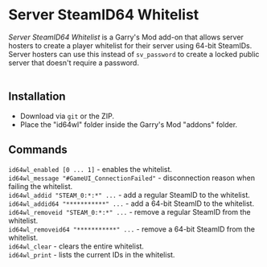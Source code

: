 # Server SteamID64 Whitelist
*Server SteamID64 Whitelist* is a Garry's Mod add-on that allows server hosters to create a player whitelist for their server using 64-bit SteamIDs.
Server hosters can use this instead of `sv_password` to create a locked public server that doesn't require a password.
</br></br>
## Installation
* Download via `git` or the ZIP.
* Place the "id64wl" folder inside the Garry's Mod "addons" folder.
## Commands
`id64wl_enabled [0 ... 1]` - enables the whitelist.</br>
`id64wl_message "#GameUI_ConnectionFailed"` - disconnection reason when failing the whitelist.</br>
`id64wl_addid "STEAM_0:*:*" ...` - add a regular SteamID to the whitelist.</br>
`id64wl_addid64 "***********" ...` - add a 64-bit SteamID to the whitelist.</br>
`id64wl_removeid "STEAM_0:*:*" ...` - remove a regular SteamID from the whitelist.</br>
`id64wl_removeid64 "***********" ...` - remove a 64-bit SteamID from the whitelist.</br>
`id64wl_clear` - clears the entire whitelist.</br>
`id64wl_print` - lists the current IDs in the whitelist.</br>
